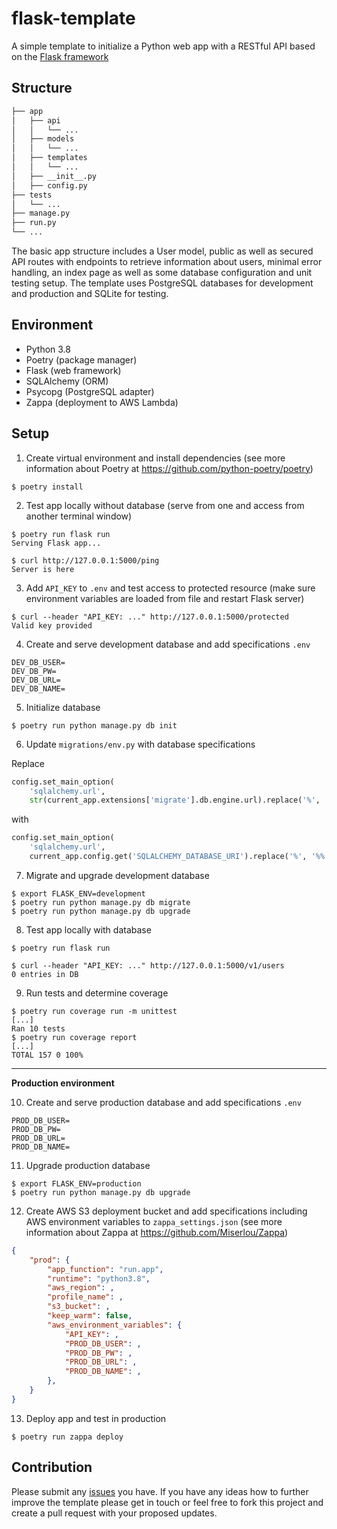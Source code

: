 # flask-template

A simple template to initialize a Python web app with a RESTful API based on the [Flask framework](https://github.com/pallets/flask)

## Structure

```bash
├── app
│   ├── api
│   │   └── ...
│   ├── models
│   │   └── ...
│   ├── templates
│   │   └── ...
│   ├── __init__.py
│   ├── config.py
├── tests
│   └── ...
├── manage.py
├── run.py
└── ...
```

The basic app structure includes a User model, public as well as secured API routes with endpoints to retrieve information about users, minimal error handling, an index page as well as some database configuration and unit testing setup. The template uses PostgreSQL databases for development and production and SQLite for testing.

## Environment

- Python 3.8
- Poetry (package manager)
- Flask (web framework)
- SQLAlchemy (ORM)
- Psycopg (PostgreSQL adapter)
- Zappa (deployment to AWS Lambda)

## Setup

1. Create virtual environment and install dependencies
(see more information about Poetry at https://github.com/python-poetry/poetry)
```shell
$ poetry install
```

2. Test app locally without database
(serve from one and access from another terminal window)
```shell
$ poetry run flask run
Serving Flask app...
```
```shell
$ curl http://127.0.0.1:5000/ping
Server is here
```

3. Add `API_KEY` to `.env` and test access to protected resource (make sure environment variables are loaded from file and restart Flask server)
```shell
$ curl --header "API_KEY: ..." http://127.0.0.1:5000/protected
Valid key provided
```

4. Create and serve development database and add specifications `.env`
```
DEV_DB_USER=
DEV_DB_PW=
DEV_DB_URL=
DEV_DB_NAME=
```

5. Initialize database
```shell
$ poetry run python manage.py db init
```

6. Update `migrations/env.py` with database specifications

 Replace
 ```python
 config.set_main_option(
     'sqlalchemy.url',
     str(current_app.extensions['migrate'].db.engine.url).replace('%', '%%'))
 ```
 with
 ```python
 config.set_main_option(
     'sqlalchemy.url',
     current_app.config.get('SQLALCHEMY_DATABASE_URI').replace('%', '%%'))
 ```

7. Migrate and upgrade development database
```shell
$ export FLASK_ENV=development
$ poetry run python manage.py db migrate
$ poetry run python manage.py db upgrade
```

8. Test app locally with database
```shell
$ poetry run flask run
```
```shell
$ curl --header "API_KEY: ..." http://127.0.0.1:5000/v1/users
0 entries in DB
```

9. Run tests and determine coverage
```shell
$ poetry run coverage run -m unittest
[...]
Ran 10 tests
$ poetry run coverage report
[...]
TOTAL 157 0 100%
```

----

**Production environment**

10. Create and serve production database and add specifications `.env`
```
PROD_DB_USER=
PROD_DB_PW=
PROD_DB_URL=
PROD_DB_NAME=
```

11. Upgrade production database
```shell
$ export FLASK_ENV=production
$ poetry run python manage.py db upgrade
```

12. Create AWS S3 deployment bucket and add specifications including AWS environment variables to `zappa_settings.json`
(see more information about Zappa at https://github.com/Miserlou/Zappa)
```json
{
    "prod": {
        "app_function": "run.app",
        "runtime": "python3.8",
        "aws_region": ,
        "profile_name": ,
        "s3_bucket": ,
        "keep_warm": false,
        "aws_environment_variables": {
            "API_KEY": ,
            "PROD_DB_USER": ,
            "PROD_DB_PW": ,
            "PROD_DB_URL": ,
            "PROD_DB_NAME": ,
        },
    }
}
```


13. Deploy app and test in production
```shell
$ poetry run zappa deploy
```

## Contribution

Please submit any [issues](https://github.com/kinosal/flask-template/issues) you have. If you have any ideas how to further improve the template please get in touch or feel free to fork this project and create a pull request with your proposed updates.
